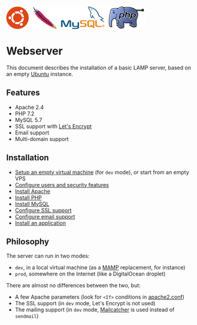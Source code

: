 ![LAMP logos](logos.png)

# Webserver

This document describes the installation of a basic LAMP server, based on an empty [Ubuntu](http://www.ubuntu.com/) instance.

## Features

* Apache 2.4
* PHP 7.2
* MySQL 5.7
* SSL support with [Let's Encrypt](https://letsencrypt.org/)
* Email support
* Multi-domain support

## Installation

* [Setup an empty virtual machine](virtual-machine.md) (for `dev` mode), or start from an empty VPS
* [Configure users and security features](users-and-security.md)
* [Install Apache](apache.md)
* [Install PHP](php.md)
* [Install MySQL](mysql.md)
* [Configure SSL support](ssl.md)
* [Configure email support](mail.md)
* [Install an application](install-app.md)

## Philosophy

The server can run in two modes:

* `dev`, in a local virtual machine (as a [MAMP](https://www.mamp.info/en/) replacement, for instance)
* `prod`, somewhere on the Internet (like a DigitalOcean droplet)

There are almost no differences between the two, but:

* A few Apache parameters (look for `<If>` conditions in [apache2.conf](conf/apache2.conf))
* The SSL support (in `dev` mode, Let's Encrypt is not used)
* The mailing support (in `dev` mode, [Mailcatcher](https://mailcatcher.me) is used instead of `sendmail`)
